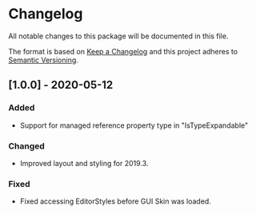 # Changelog
All notable changes to this package will be documented in this file.

The format is based on [Keep a Changelog](http://keepachangelog.com/en/1.0.0/)
and this project adheres to [Semantic Versioning](http://semver.org/spec/v2.0.0.html).

## [1.0.0] - 2020-05-12

### Added
 - Support for managed reference property type in "IsTypeExpandable"

### Changed
- Improved layout and styling for 2019.3. 

### Fixed
 - Fixed accessing EditorStyles before GUI Skin was loaded.
